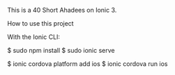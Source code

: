 
This is a 40 Short Ahadees on Ionic 3. 

How to use this project

With the Ionic CLI:

$ sudo npm install
$ sudo ionic serve

$ ionic cordova platform add ios
$ ionic cordova run ios
